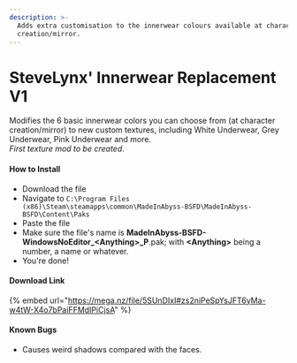 ```yaml
---
description: >-
  Adds extra customisation to the innerwear colours available at character
  creation/mirror.
---
```


# SteveLynx' Innerwear Replacement V1

Modifies the 6 basic innerwear colors you can choose from (at character creation/mirror) to new custom textures, including White Underwear, Grey Underwear, Pink Underwear and more.\
_First texture mod to be created_.

#### How to Install

* Download the file
* Navigate to `C:\Program Files (x86)\Steam\steamapps\common\MadeInAbyss-BSFD\MadeInAbyss-BSFD\Content\Paks`
* Paste the file
* Make sure the file's name is **MadeInAbyss-BSFD-WindowsNoEditor\_\<Anything>\_P**.pak; with **\<Anything>** being a number, a name or whatever.
* You're done!

#### Download Link

{% embed url="https://mega.nz/file/5SUnDIxI#zs2niPeSpYsJFT6yMa-w4tW-X4o7bPaiFFMdIPiCjsA" %}

#### Known Bugs

* Causes weird shadows compared with the faces.
